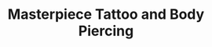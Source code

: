 ---
title: "Masterpiece Tattoo and Body Piercing"
url: /salem/masterpiece-tattoo-and-body-piercing/
shop: Tattoo
---